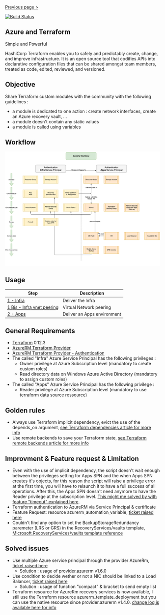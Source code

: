 [Previous page >](../)

[![Build Status](https://dev.azure.com/jamesdld23/vpc_lab/_apis/build/status/JamesDLD.terraform%20VPC?branchName=master)](https://dev.azure.com/jamesdld23/vpc_lab/_build/latest?definitionId=6&branchName=master)

Azure and Terraform
------------
Simple and Powerful

HashiCorp Terraform enables you to safely and predictably create, change, and improve infrastructure. It is an open source tool that codifies APIs into declarative configuration files that can be shared amongst team members, treated as code, edited, reviewed, and versioned.


Objective
------------
Share Terraform custom modules with the community with the following guidelines :
-	a module is dedicated to one action : create network interfaces, create an Azure recovery vault, ...
-	a module doesn't contain any static values
-	a module is called using variables

Workflow
------------
![Workflow](workflow.png)

Usage
-----

| Step  | Description |
| ------------- | ------------- |
| [1 - Infra](infra) | Deliver the Infra |
| [1 Bis - Infra vnet peering](infra_peering) | Virtual Network peering |
| [2 - Apps](apps)  | Deliver an Apps environment |

General Requirements
------------

-	[Terraform](https://www.Terraform.io/downloads.html) 0.12.3
-	[AzureRM Terraform Provider](https://github.com/Terraform-providers/Terraform-provider-azurerm/blob/master/README.md)
-	[AzureRM Terraform Provider - Authentication](https://www.Terraform.io/docs/providers/azurerm/)
-   The called "Infra" Azure Service Principal has the following privileges :
    - Owner privilege at Azure Subscription level (mandatory to create custom roles)
    - Read directory data on Windows Azure Active Directory (mandatory to assign custom roles)
-   The called "Apps" Azure Service Principal has the following privilege :
    - Reader privilege at Azure Subscription level (mandatory to use terraform data source ressource)

Golden rules
------------
-	 Always use Terraform implicit dependency, evict the use of the depends_on argument, [see Terraform dependencies article for more info](https://www.terraform.io/intro/getting-started/dependencies.html)
-	 Use remote backends to save your Terraform state, [see Terraform remote backends article for more info](https://www.terraform.io/intro/getting-started/remote.html)

Improvment & Feature request & Limitation
------------
-	Even with the use of implicit dependency, the script doesn't wait enough between the privileges setting for Apps SPN and the when Apps SPN creates it's objects, for this reason the script will raise a privilege error at the first time, you will have to relaunch it to have a full success of all operations. After this, the Apps SPN doesn't need anymore to have the Reader privilege at the subscription level. [This might me solved by with feature "timeout" explained here](https://github.com/terraform-providers/terraform-provider-azurerm/issues/2807).
-	Terraform authentication to AzureRM via Service Principal & certificate
-   Feature Request: resource azurerm_automation_variable, [ticket raised here](https://github.com/terraform-providers/terraform-provider-azurerm/issues/1312)
-	Couldn't find any option to set the BackupStorageRedundancy paremeter (LRS or GRS) in the RecoveryServices/vaults template, [Microsoft.RecoveryServices/vaults template reference](https://docs.microsoft.com/en-us/azure/templates/microsoft.recoveryservices/vaults)

Solved issues
------------
-   Use multiple Azure service principal through the provider AzureRm, [ticket raised here](https://github.com/terraform-providers/terraform-provider-azurerm/issues/1308)
    - Solution : usage of provider.azurerm v1.6.0
-   Use condition to decide wether or not a NIC should be linked to a Load Balancer, [ticket raised here](https://github.com/terraform-providers/terraform-provider-azurerm/issues/1318)
    - Solution : usage of function "compact" & bracket to send empty list
-	Terraform resource for AzureRm recovery services is now available, I still use the Terraform resource azurerm_template_deployment but you can use the native resource since provider.azurerm v1.4.0. [change log is available here for info](https://github.com/terraform-providers/terraform-provider-azurerm/blob/master/CHANGELOG.md)